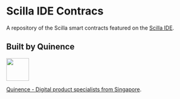 # Scilla IDE Contracs

A repository of the Scilla smart contracts featured on the [Scilla IDE](https://ide.zilliqa.com).

## Built by Quinence

<img src="https://user-images.githubusercontent.com/40576802/117850196-b4a39e80-b2a2-11eb-9e7d-8ecbbf1b04d6.png" width="60">

[Quinence - Digital product specialists from Singapore](https://quinence.com).
